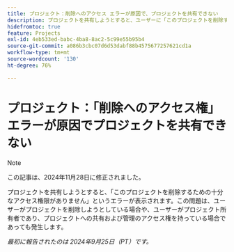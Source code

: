 ```yaml
---
title: プロジェクト：削除へのアクセス エラーが原因で、プロジェクトを共有できない
description: プロジェクトを共有しようとすると、ユーザーに「このプロジェクトを削除するために十分なアクセス権限がありません。」というエラーが表示されます。 この問題は、ユーザーがプロジェクトを削除しようとしている場合や、ユーザーがプロジェクト所有者であり、プロジェクトへの共有および管理のアクセス権を持っている場合であっても発生します。
hidefromtoc: true
feature: Projects
exl-id: 4eb533ed-babc-4ba8-8ac2-5c99e55b95b4
source-git-commit: a086b3cbc07d6d53dabf88b4575677257621cd1a
workflow-type: tm+mt
source-wordcount: '130'
ht-degree: 76%

---
```


# プロジェクト：「削除へのアクセス権」エラーが原因でプロジェクトを共有できない

>[!NOTE]
>
>この記事は、2024年11月28日に修正されました。

プロジェクトを共有しようとすると、「このプロジェクトを削除するための十分なアクセス権限がありません」というエラーが表示されます。この問題は、ユーザーがプロジェクトを削除しようとしている場合や、ユーザーがプロジェクト所有者であり、プロジェクトへの共有および管理のアクセス権を持っている場合であっても発生します。

_最初に報告されたのは 2024年9月25日（PT）です。_
